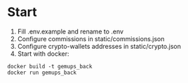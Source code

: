 # Start
1) Fill .env.example and rename to .env
2) Configure commissions in static/commissions.json
3) Configure crypto-wallets addresses in static/crypto.json
4) Start with docker:
```
docker build -t gemups_back
docker run gemups_back
```

